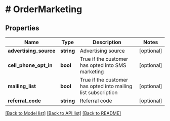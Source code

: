 # # OrderMarketing

## Properties

Name | Type | Description | Notes
------------ | ------------- | ------------- | -------------
**advertising_source** | **string** | Advertising source | [optional]
**cell_phone_opt_in** | **bool** | True if the customer has opted into SMS marketing | [optional]
**mailing_list** | **bool** | True if the customer has opted into mailing list subscription | [optional]
**referral_code** | **string** | Referral code | [optional]

[[Back to Model list]](../../README.md#models) [[Back to API list]](../../README.md#endpoints) [[Back to README]](../../README.md)
